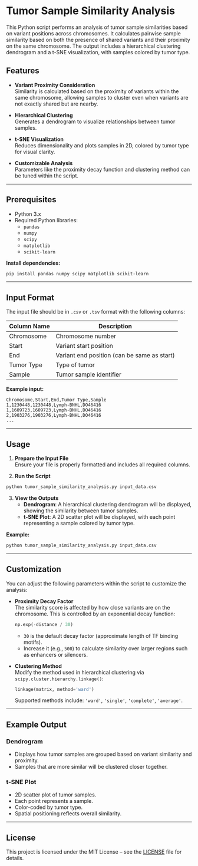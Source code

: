 # Tumor Sample Similarity Analysis

This Python script performs an analysis of tumor sample similarities based on variant positions across chromosomes. It calculates pairwise sample similarity based on both the presence of shared variants and their proximity on the same chromosome. The output includes a hierarchical clustering dendrogram and a t-SNE visualization, with samples colored by tumor type.

## Features

- **Variant Proximity Consideration**  
  Similarity is calculated based on the proximity of variants within the same chromosome, allowing samples to cluster even when variants are not exactly shared but are nearby.

- **Hierarchical Clustering**  
  Generates a dendrogram to visualize relationships between tumor samples.

- **t-SNE Visualization**  
  Reduces dimensionality and plots samples in 2D, colored by tumor type for visual clarity.

- **Customizable Analysis**  
  Parameters like the proximity decay function and clustering method can be tuned within the script.

---

## Prerequisites

- Python 3.x  
- Required Python libraries:
  - `pandas`
  - `numpy`
  - `scipy`
  - `matplotlib`
  - `scikit-learn`

**Install dependencies:**

```bash
pip install pandas numpy scipy matplotlib scikit-learn
```

---

## Input Format

The input file should be in `.csv` or `.tsv` format with the following columns:

| Column Name | Description                                  |
|-------------|----------------------------------------------|
| Chromosome  | Chromosome number                            |
| Start       | Variant start position                       |
| End         | Variant end position (can be same as start)  |
| Tumor Type  | Type of tumor                                |
| Sample      | Tumor sample identifier                      |

**Example input:**

```csv
Chromosome,Start,End,Tumor Type,Sample
1,1230448,1230448,Lymph-BNHL,DO46416
1,1609723,1609723,Lymph-BNHL,DO46416
2,1903276,1903276,Lymph-BNHL,DO46416
...
```

---

## Usage

1. **Prepare the Input File**  
   Ensure your file is properly formatted and includes all required columns.

2. **Run the Script**

```bash
python tumor_sample_similarity_analysis.py input_data.csv
```

3. **View the Outputs**
   - **Dendrogram**: A hierarchical clustering dendrogram will be displayed, showing the similarity between tumor samples.
   - **t-SNE Plot**: A 2D scatter plot will be displayed, with each point representing a sample colored by tumor type.

**Example:**

```bash
python tumor_sample_similarity_analysis.py input_data.csv
```

---

## Customization

You can adjust the following parameters within the script to customize the analysis:

- **Proximity Decay Factor**  
  The similarity score is affected by how close variants are on the chromosome. This is controlled by an exponential decay function:

  ```python
  np.exp(-distance / 30)
  ```

  - `30` is the default decay factor (approximate length of TF binding motifs).  
  - Increase it (e.g., `500`) to calculate similarity over larger regions such as enhancers or silencers.

- **Clustering Method**  
  Modify the method used in hierarchical clustering via `scipy.cluster.hierarchy.linkage()`:

  ```python
  linkage(matrix, method='ward')
  ```

  Supported methods include: `'ward'`, `'single'`, `'complete'`, `'average'`.

---

## Example Output

### Dendrogram
- Displays how tumor samples are grouped based on variant similarity and proximity.
- Samples that are more similar will be clustered closer together.

### t-SNE Plot
- 2D scatter plot of tumor samples.
- Each point represents a sample.
- Color-coded by tumor type.
- Spatial positioning reflects overall similarity.

---

## License

This project is licensed under the MIT License – see the [LICENSE](LICENSE) file for details.
